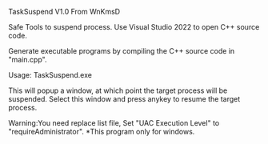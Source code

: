 TaskSuspend V1.0 From WnKmsD

Safe Tools to suspend process.
Use Visual Studio 2022 to open C++ source code.

Generate executable programs by compiling the C++ source code in "main.cpp".

Usage:
TaskSuspend.exe <ProcessId>

This will popup a window, at which point the target process will be suspended.
Select this window and press anykey to resume the target process.

Warning:You need replace list file, Set "UAC Execution Level" to "requireAdministrator".
*This program only for windows.